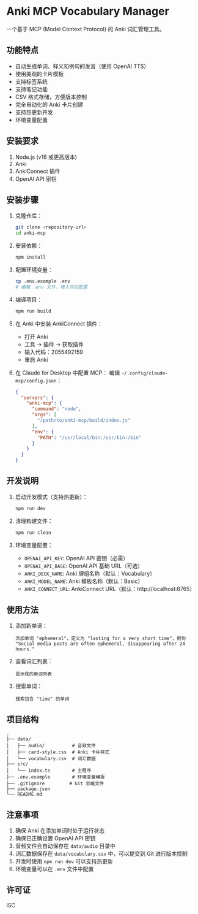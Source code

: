 # Anki MCP Vocabulary Manager

一个基于 MCP (Model Context Protocol) 的 Anki 词汇管理工具。

## 功能特点

- 自动生成单词、释义和例句的发音（使用 OpenAI TTS）
- 使用美观的卡片模板
- 支持标签系统
- 支持笔记功能
- CSV 格式存储，方便版本控制
- 完全自动化的 Anki 卡片创建
- 支持热更新开发
- 环境变量配置

## 安装要求

1. Node.js (v16 或更高版本)
2. Anki
3. AnkiConnect 插件
4. OpenAI API 密钥

## 安装步骤

1. 克隆仓库：
   ```bash
   git clone <repository-url>
   cd anki-mcp
   ```

2. 安装依赖：
   ```bash
   npm install
   ```

3. 配置环境变量：
   ```bash
   cp .env.example .env
   # 编辑 .env 文件，填入你的配置
   ```

4. 编译项目：
   ```bash
   npm run build
   ```

5. 在 Anki 中安装 AnkiConnect 插件：
   - 打开 Anki
   - 工具 -> 插件 -> 获取插件
   - 输入代码：2055492159
   - 重启 Anki

6. 在 Claude for Desktop 中配置 MCP：
   编辑 `~/.config/claude-mcp/config.json`：
   ```json
   {
     "servers": {
       "anki-mcp": {
         "command": "node",
         "args": [
           "/path/to/anki-mcp/build/index.js"
         ],
         "env": {
           "PATH": "/usr/local/bin:/usr/bin:/bin"
         }
       }
     }
   }
   ```

## 开发说明

1. 启动开发模式（支持热更新）：
   ```bash
   npm run dev
   ```

2. 清理构建文件：
   ```bash
   npm run clean
   ```

3. 环境变量配置：
   - `OPENAI_API_KEY`: OpenAI API 密钥（必需）
   - `OPENAI_API_BASE`: OpenAI API 基础 URL（可选）
   - `ANKI_DECK_NAME`: Anki 牌组名称（默认：Vocabulary）
   - `ANKI_MODEL_NAME`: Anki 模板名称（默认：Basic）
   - `ANKI_CONNECT_URL`: AnkiConnect URL（默认：http://localhost:8765）

## 使用方法

1. 添加新单词：
   ```
   添加单词 "ephemeral"，定义为 "lasting for a very short time"，例句 "Social media posts are often ephemeral, disappearing after 24 hours."
   ```

2. 查看词汇列表：
   ```
   显示我的单词列表
   ```

3. 搜索单词：
   ```
   搜索包含 "time" 的单词
   ```

## 项目结构

```
.
├── data/
│   ├── audio/          # 音频文件
│   ├── card-style.css  # Anki 卡片样式
│   └── vocabulary.csv  # 词汇数据
├── src/
│   └── index.ts        # 主程序
├── .env.example        # 环境变量模板
├── .gitignore         # Git 忽略文件
├── package.json
└── README.md
```

## 注意事项

1. 确保 Anki 在添加单词时处于运行状态
2. 确保已正确设置 OpenAI API 密钥
3. 音频文件会自动保存在 `data/audio` 目录中
4. 词汇数据保存在 `data/vocabulary.csv` 中，可以提交到 Git 进行版本控制
5. 开发时使用 `npm run dev` 可以支持热更新
6. 环境变量可以在 `.env` 文件中配置

## 许可证

ISC 